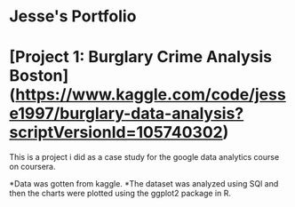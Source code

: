 # Jesse's Portfolio
# [Project 1: Burglary Crime Analysis Boston] (https://www.kaggle.com/code/jesse1997/burglary-data-analysis?scriptVersionId=105740302)
This is a project i did as a case study for the google data analytics course on coursera.

*Data was gotten from kaggle.
*The dataset was analyzed using SQl and then the charts were plotted using the ggplot2 package in R.


